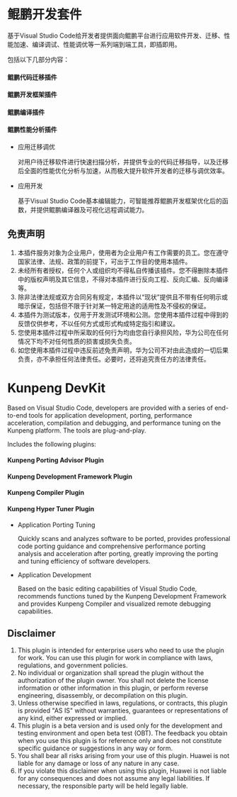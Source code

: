 # 鲲鹏开发套件

基于Visual Studio Code给开发者提供面向鲲鹏平台进行应用软件开发、迁移、性能加速、编译调试、性能调优等一系列端到端工具，即插即用。

包括以下几部分内容：
#### 鲲鹏代码迁移插件
#### 鲲鹏开发框架插件
#### 鲲鹏编译插件
#### 鲲鹏性能分析插件

- 应用迁移调优

  对用户待迁移软件进行快速扫描分析，并提供专业的代码迁移指导，以及迁移后全面的性能优化分析与加速，从而极大提升软件开发者的迁移与调优效率。

- 应用开发

  基于Visual Studio Code基本编辑能力，可智能推荐鲲鹏开发框架优化后的函数，并提供鲲鹏编译器及可视化远程调试能力。

## 免责声明

1. 本插件服务对象为企业用户，使用者为企业用户有工作需要的员工。您在遵守国家法律、法规、政策的前提下，可出于工作目的使用本插件。
2. 未经所有者授权，任何个人或组织均不得私自传播该插件。您不得删除本插件中的版权声明及其它信息，不得对本插件进行反向工程、反向汇编、反向编译等。
3. 除非法律法规或双方合同另有规定，本插件以“现状”提供且不带有任何明示或暗示保证，包括但不限于针对某一特定用途的适用性及不侵权的保证。
4. 本插件为测试版本，仅用于开发测试环境和公测。您使用本插件过程中得到的反馈仅供参考，不以任何方式或形式构成特定指引和建议。
5. 您使用本插件过程中所采取的任何行为均由您自行承担风险，华为公司在任何情况下均不对任何性质的损害或损失负责。
6. 如您使用本插件过程中违反前述免责声明，华为公司不对由此造成的一切后果负责，亦不承担任何法律责任。必要时，还将追究责任方的法律责任。


# Kunpeng DevKit

Based on Visual Studio Code, developers are provided with a series of end-to-end tools for application development, porting, performance acceleration, compilation and debugging, and performance tuning on the Kunpeng platform. The tools are plug-and-play.

Includes the following plugins:
#### Kunpeng Porting Advisor Plugin
#### Kunpeng Development Framework Plugin
#### Kunpeng Compiler Plugin
#### Kunpeng Hyper Tuner Plugin

- Application Porting Tuning

  Quickly scans and analyzes software to be ported, provides professional code porting guidance and comprehensive performance porting analysis and acceleration after porting, greatly improving the porting and tuning efficiency of software developers.

- Application Development

  Based on the basic editing capabilities of Visual Studio Code, recommends functions tuned by the Kunpeng Development Framework and provides Kunpeng Compiler and visualized remote debugging capabilities.

## Disclaimer

1. This plugin is intended for enterprise users who need to use the plugin for work. You can use this plugin for work in compliance with laws, regulations, and government policies.
2. No individual or organization shall spread the plugin without the authorization of the plugin owner. You shall not delete the license information or other information in this plugin, or perform reverse engineering, disassembly, or decompilation on this plugin.
3. Unless otherwise specified in laws, regulations, or contracts, this plugin is provided "AS IS" without warranties, guarantees or representations of any kind, either expressed or implied.
4. This plugin is a beta version and is used only for the development and testing environment and open beta test (OBT). The feedback you obtain when you use this plugin is for reference only and does not constitute specific guidance or suggestions in any way or form.
5. You shall bear all risks arising from your use of this plugin. Huawei is not liable for any damage or loss of any nature in any case.
6. If you violate this disclaimer when using this plugin, Huawei is not liable for any consequences and does not assume any legal liabilities. If necessary, the responsible party will be held legally liable.